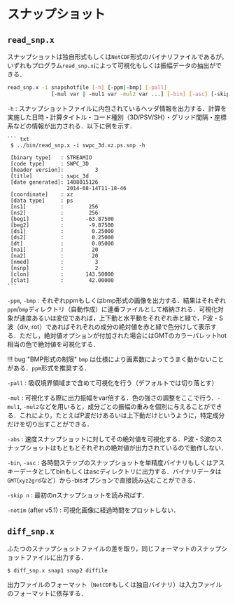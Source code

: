 # スナップショット

## `read_snp.x` 

スナップショットは独自形式もしくは`NetCDF`形式のバイナリファイルであるが，いずれもプログラム`read_snp.x`によって可視化もしくは振幅データの抽出ができる．


``` bash
read_snp.x -i snapshotfile [-h] [-ppm|-bmp] [-pall] 
              [-mul var | -mul1 var -mul2 var ...] [-bin] [-asc] [-skip n]
```

  `-h`
  : スナップショットファイルに内包されているヘッダ情報を出力する．計算を実施した日時・計算タイトル・コード種別（3D/PSV/SH）・グリッド間隔・座標系などの情報が出力される．以下に例を示す．

    ``` txt
     $ ../bin/read_snp.x -i swpc_3d.xz.ps.snp -h

     [binary type]   : STREAMIO
     [code type]     : SWPC_3D
     [header version]:          3
     [title]         : swpc_3d
     [date generated]: 1408015126
                       2014-08-14T11-18-46
     [coordinate]    : xz
     [data type]     : ps
     [ns1]           :        256
     [ns2]           :        256
     [beg1]          :       -63.87500
     [beg2]          :        -9.87500
     [ds1]           :         0.25000
     [ds2]           :         0.25000
     [dt]            :         0.05000
     [na1]           :         20
     [na2]           :         20
     [nmed]          :          3
     [nsnp]          :          2
     [clon]          :       143.50000
     [clat]          :        42.00000
    ```

  `-ppm`, `-bmp`
  : それぞれppmもしくはbmp形式の画像を出力する．結果はそれぞれ`ppm`/`bmp`ディレクトリ（自動作成）に連番ファイルとして格納される．可視化対象が速度あるいは変位であれば，上下動と水平動をそれぞれ赤と緑で，P波・S波（div, rot）であればそれぞれの成分の絶対値を赤と緑で色分けして表示する．ただし，絶対値オプションが付加された場合にはGMTのカラーパレットhot相当の色で絶対値を可視化する．

!!! bug "BMP形式の制限"
      `bmp` は仕様により画素数によってうまく動かないことがある．`ppm`形式を推奨する．
      
  `-pall`
  : 吸収境界領域まで含めて可視化を行う（デフォルトでは切り落とす）

  `-mul`
  : 可視化する際に出力振幅をvar倍する．色の強さの調整をここで行う．`-mul1`, `-mul2`などを用いると，成分ごとの振幅の重みを個別に与えることができる．これにより，たとえばP波だけあるいは上下動だけというように，特定成分だけを切り出すことができる．

  `-abs`
  : 速度スナップショットに対してその絶対値を可視化する．P波・S波のスナップショットはもともとそれぞれの絶対値が出力されているので動作しない．

  `-bin`, `-asc`
  : 各時間ステップのスナップショットを単精度バイナリもしくはアスキーデータとしてbinもしくはascディレクトリに出力する．バイナリデータは`GMT`(`xyz2grd`など）から-bisオプションで直接読み込むことができる．

  `-skip n`
  : 最初の$n$スナップショットを読み飛ばす．

  `-notim` (after v5.1)
  : 可視化画像に経過時間をプロットしない．


## `diff_snp.x`

ふたつのスナップショットファイルの差を取り，同じフォーマットのスナップショットファイルに出力する．

``` bash
$ diff_snp.x snap1 snap2 diffile
```

出力ファイルのフォーマット（`NetCDF`もしくは独自バイナリ）は入力ファイルのフォーマットに依存する．

